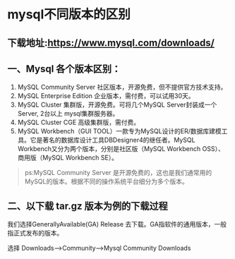 # mysql不同版本的区别

## 下载地址:https://www.mysql.com/downloads/

## 一、Mysql 各个版本区别：
1. MySQL Community Server 社区版本，开源免费，但不提供官方技术支持。
2. MySQL Enterprise Edition 企业版本，需付费，可以试用30天。
3. MySQL Cluster 集群版，开源免费。可将几个MySQL Server封装成一个Server, 2台以上 mysql集群服务器。
4. MySQL Cluster CGE 高级集群版，需付费。
5. MySQL Workbench（GUI TOOL）一款专为MySQL设计的ER/数据库建模工具。它是著名的数据库设计工具DBDesigner4的继任者。MySQL Workbench又分为两个版本，分别是社区版（MySQL Workbench OSS）、商用版（MySQL Workbench SE）。

>ps:MySQL Community Server 是开源免费的，这也是我们通常用的MySQL的版本。根据不同的操作系统平台细分为多个版本。

## 二、以下载 tar.gz 版本为例的下载过程
我们选择GenerallyAvailable(GA) Release 去下载。GA指软件的通用版本，一般指正式发布的版本。

选择 Downloads-->Community-->Mysql Community Downloads
